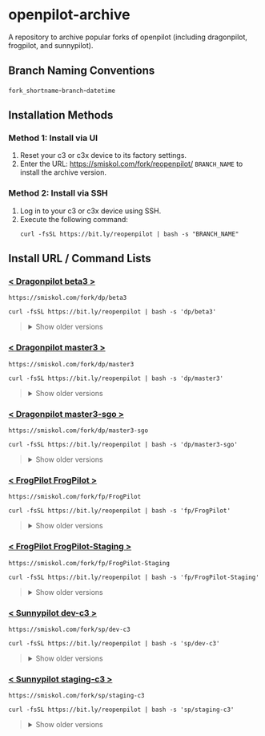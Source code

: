 # openpilot-archive
A repository to archive popular forks of openpilot (including dragonpilot, frogpilot, and sunnypilot).

## Branch Naming Conventions
`fork_shortname`-`branch`-`datetime`

## Installation Methods
### Method 1: Install via UI
1. Reset your c3 or c3x device to its factory settings.
2. Enter the URL: https://smiskol.com/fork/reopenpilot/ `BRANCH_NAME` to install the archive version.

### Method 2: Install via SSH
1. Log in to your c3 or c3x device using SSH.
2. Execute the following command:
   ```
   curl -fsSL https://bit.ly/reopenpilot | bash -s "BRANCH_NAME"
   ```

## Install URL / Command Lists

### [< Dragonpilot beta3 >](https://github.com/reopenpilot/openpilot-archive/commits/dp-beta3-20240820-1123/)
```
https://smiskol.com/fork/dp/beta3
```
```
curl -fsSL https://bit.ly/reopenpilot | bash -s 'dp/beta3'
```

> <details><summary>Show older versions</summary>
>
> <br>
> 
> 
> > <details><summary>20240724-0804</summary>
> >
> > #### dp-beta3-20240724-0804
> >
> > ```
> > https://smiskol.com/fork/reopenpilot/dp-beta3-20240724-0804
> > ```
> > ```
> > curl -fsSL https://bit.ly/reopenpilot | bash -s dp-beta3-20240724-0804
> > ```
> >
> > </details>
> >
> 
> > <details><summary>20240820-1123</summary>
> >
> > #### dp-beta3-20240820-1123
> >
> > ```
> > https://smiskol.com/fork/reopenpilot/dp-beta3-20240820-1123
> > ```
> > ```
> > curl -fsSL https://bit.ly/reopenpilot | bash -s dp-beta3-20240820-1123
> > ```
> >
> > </details>
> >
>
> </details>



### [< Dragonpilot master3 >](https://github.com/reopenpilot/openpilot-archive/commits/dp-master3-20240820-1120/)
```
https://smiskol.com/fork/dp/master3
```
```
curl -fsSL https://bit.ly/reopenpilot | bash -s 'dp/master3'
```

> <details><summary>Show older versions</summary>
>
> <br>
> 
> 
> > <details><summary>20240724-0801</summary>
> >
> > #### dp-master3-20240724-0801
> >
> > ```
> > https://smiskol.com/fork/reopenpilot/dp-master3-20240724-0801
> > ```
> > ```
> > curl -fsSL https://bit.ly/reopenpilot | bash -s dp-master3-20240724-0801
> > ```
> >
> > </details>
> >
> 
> > <details><summary>20240730-1404</summary>
> >
> > #### dp-master3-20240730-1404
> >
> > ```
> > https://smiskol.com/fork/reopenpilot/dp-master3-20240730-1404
> > ```
> > ```
> > curl -fsSL https://bit.ly/reopenpilot | bash -s dp-master3-20240730-1404
> > ```
> >
> > </details>
> >
> 
> > <details><summary>20240730-1417</summary>
> >
> > #### dp-master3-20240730-1417
> >
> > ```
> > https://smiskol.com/fork/reopenpilot/dp-master3-20240730-1417
> > ```
> > ```
> > curl -fsSL https://bit.ly/reopenpilot | bash -s dp-master3-20240730-1417
> > ```
> >
> > </details>
> >
> 
> > <details><summary>20240731-0654</summary>
> >
> > #### dp-master3-20240731-0654
> >
> > ```
> > https://smiskol.com/fork/reopenpilot/dp-master3-20240731-0654
> > ```
> > ```
> > curl -fsSL https://bit.ly/reopenpilot | bash -s dp-master3-20240731-0654
> > ```
> >
> > </details>
> >
> 
> > <details><summary>20240731-1352</summary>
> >
> > #### dp-master3-20240731-1352
> >
> > ```
> > https://smiskol.com/fork/reopenpilot/dp-master3-20240731-1352
> > ```
> > ```
> > curl -fsSL https://bit.ly/reopenpilot | bash -s dp-master3-20240731-1352
> > ```
> >
> > </details>
> >
> 
> > <details><summary>20240801-0926</summary>
> >
> > #### dp-master3-20240801-0926
> >
> > ```
> > https://smiskol.com/fork/reopenpilot/dp-master3-20240801-0926
> > ```
> > ```
> > curl -fsSL https://bit.ly/reopenpilot | bash -s dp-master3-20240801-0926
> > ```
> >
> > </details>
> >
> 
> > <details><summary>20240801-0940</summary>
> >
> > #### dp-master3-20240801-0940
> >
> > ```
> > https://smiskol.com/fork/reopenpilot/dp-master3-20240801-0940
> > ```
> > ```
> > curl -fsSL https://bit.ly/reopenpilot | bash -s dp-master3-20240801-0940
> > ```
> >
> > </details>
> >
> 
> > <details><summary>20240801-0945</summary>
> >
> > #### dp-master3-20240801-0945
> >
> > ```
> > https://smiskol.com/fork/reopenpilot/dp-master3-20240801-0945
> > ```
> > ```
> > curl -fsSL https://bit.ly/reopenpilot | bash -s dp-master3-20240801-0945
> > ```
> >
> > </details>
> >
> 
> > <details><summary>20240801-0951</summary>
> >
> > #### dp-master3-20240801-0951
> >
> > ```
> > https://smiskol.com/fork/reopenpilot/dp-master3-20240801-0951
> > ```
> > ```
> > curl -fsSL https://bit.ly/reopenpilot | bash -s dp-master3-20240801-0951
> > ```
> >
> > </details>
> >
> 
> > <details><summary>20240801-1000</summary>
> >
> > #### dp-master3-20240801-1000
> >
> > ```
> > https://smiskol.com/fork/reopenpilot/dp-master3-20240801-1000
> > ```
> > ```
> > curl -fsSL https://bit.ly/reopenpilot | bash -s dp-master3-20240801-1000
> > ```
> >
> > </details>
> >
> 
> > <details><summary>20240802-0949</summary>
> >
> > #### dp-master3-20240802-0949
> >
> > ```
> > https://smiskol.com/fork/reopenpilot/dp-master3-20240802-0949
> > ```
> > ```
> > curl -fsSL https://bit.ly/reopenpilot | bash -s dp-master3-20240802-0949
> > ```
> >
> > </details>
> >
> 
> > <details><summary>20240802-1300</summary>
> >
> > #### dp-master3-20240802-1300
> >
> > ```
> > https://smiskol.com/fork/reopenpilot/dp-master3-20240802-1300
> > ```
> > ```
> > curl -fsSL https://bit.ly/reopenpilot | bash -s dp-master3-20240802-1300
> > ```
> >
> > </details>
> >
> 
> > <details><summary>20240807-0208</summary>
> >
> > #### dp-master3-20240807-0208
> >
> > ```
> > https://smiskol.com/fork/reopenpilot/dp-master3-20240807-0208
> > ```
> > ```
> > curl -fsSL https://bit.ly/reopenpilot | bash -s dp-master3-20240807-0208
> > ```
> >
> > </details>
> >
> 
> > <details><summary>20240820-1120</summary>
> >
> > #### dp-master3-20240820-1120
> >
> > ```
> > https://smiskol.com/fork/reopenpilot/dp-master3-20240820-1120
> > ```
> > ```
> > curl -fsSL https://bit.ly/reopenpilot | bash -s dp-master3-20240820-1120
> > ```
> >
> > </details>
> >
>
> </details>



### [< Dragonpilot master3-sgo >](https://github.com/reopenpilot/openpilot-archive/commits/dp-master3-sgo-20240724-0821/)
```
https://smiskol.com/fork/dp/master3-sgo
```
```
curl -fsSL https://bit.ly/reopenpilot | bash -s 'dp/master3-sgo'
```

> <details><summary>Show older versions</summary>
>
> <br>
> 
> 
> > <details><summary>20240724-0821</summary>
> >
> > #### dp-master3-sgo-20240724-0821
> >
> > ```
> > https://smiskol.com/fork/reopenpilot/dp-master3-sgo-20240724-0821
> > ```
> > ```
> > curl -fsSL https://bit.ly/reopenpilot | bash -s dp-master3-sgo-20240724-0821
> > ```
> >
> > </details>
> >
>
> </details>



### [< FrogPilot FrogPilot >](https://github.com/reopenpilot/openpilot-archive/commits/fp-FrogPilot-20240822-0437/)
```
https://smiskol.com/fork/fp/FrogPilot
```
```
curl -fsSL https://bit.ly/reopenpilot | bash -s 'fp/FrogPilot'
```

> <details><summary>Show older versions</summary>
>
> <br>
> 
> 
> > <details><summary>20240723-2120</summary>
> >
> > #### fp-FrogPilot-20240723-2120
> >
> > ```
> > https://smiskol.com/fork/reopenpilot/fp-FrogPilot-20240723-2120
> > ```
> > ```
> > curl -fsSL https://bit.ly/reopenpilot | bash -s fp-FrogPilot-20240723-2120
> > ```
> >
> > </details>
> >
> 
> > <details><summary>20240801-0651</summary>
> >
> > #### fp-FrogPilot-20240801-0651
> >
> > ```
> > https://smiskol.com/fork/reopenpilot/fp-FrogPilot-20240801-0651
> > ```
> > ```
> > curl -fsSL https://bit.ly/reopenpilot | bash -s fp-FrogPilot-20240801-0651
> > ```
> >
> > </details>
> >
> 
> > <details><summary>20240801-1742</summary>
> >
> > #### fp-FrogPilot-20240801-1742
> >
> > ```
> > https://smiskol.com/fork/reopenpilot/fp-FrogPilot-20240801-1742
> > ```
> > ```
> > curl -fsSL https://bit.ly/reopenpilot | bash -s fp-FrogPilot-20240801-1742
> > ```
> >
> > </details>
> >
> 
> > <details><summary>20240801-2227</summary>
> >
> > #### fp-FrogPilot-20240801-2227
> >
> > ```
> > https://smiskol.com/fork/reopenpilot/fp-FrogPilot-20240801-2227
> > ```
> > ```
> > curl -fsSL https://bit.ly/reopenpilot | bash -s fp-FrogPilot-20240801-2227
> > ```
> >
> > </details>
> >
> 
> > <details><summary>20240802-0317</summary>
> >
> > #### fp-FrogPilot-20240802-0317
> >
> > ```
> > https://smiskol.com/fork/reopenpilot/fp-FrogPilot-20240802-0317
> > ```
> > ```
> > curl -fsSL https://bit.ly/reopenpilot | bash -s fp-FrogPilot-20240802-0317
> > ```
> >
> > </details>
> >
> 
> > <details><summary>20240802-2141</summary>
> >
> > #### fp-FrogPilot-20240802-2141
> >
> > ```
> > https://smiskol.com/fork/reopenpilot/fp-FrogPilot-20240802-2141
> > ```
> > ```
> > curl -fsSL https://bit.ly/reopenpilot | bash -s fp-FrogPilot-20240802-2141
> > ```
> >
> > </details>
> >
> 
> > <details><summary>20240803-0125</summary>
> >
> > #### fp-FrogPilot-20240803-0125
> >
> > ```
> > https://smiskol.com/fork/reopenpilot/fp-FrogPilot-20240803-0125
> > ```
> > ```
> > curl -fsSL https://bit.ly/reopenpilot | bash -s fp-FrogPilot-20240803-0125
> > ```
> >
> > </details>
> >
> 
> > <details><summary>20240803-1925</summary>
> >
> > #### fp-FrogPilot-20240803-1925
> >
> > ```
> > https://smiskol.com/fork/reopenpilot/fp-FrogPilot-20240803-1925
> > ```
> > ```
> > curl -fsSL https://bit.ly/reopenpilot | bash -s fp-FrogPilot-20240803-1925
> > ```
> >
> > </details>
> >
> 
> > <details><summary>20240803-1941</summary>
> >
> > #### fp-FrogPilot-20240803-1941
> >
> > ```
> > https://smiskol.com/fork/reopenpilot/fp-FrogPilot-20240803-1941
> > ```
> > ```
> > curl -fsSL https://bit.ly/reopenpilot | bash -s fp-FrogPilot-20240803-1941
> > ```
> >
> > </details>
> >
> 
> > <details><summary>20240803-2142</summary>
> >
> > #### fp-FrogPilot-20240803-2142
> >
> > ```
> > https://smiskol.com/fork/reopenpilot/fp-FrogPilot-20240803-2142
> > ```
> > ```
> > curl -fsSL https://bit.ly/reopenpilot | bash -s fp-FrogPilot-20240803-2142
> > ```
> >
> > </details>
> >
> 
> > <details><summary>20240804-0112</summary>
> >
> > #### fp-FrogPilot-20240804-0112
> >
> > ```
> > https://smiskol.com/fork/reopenpilot/fp-FrogPilot-20240804-0112
> > ```
> > ```
> > curl -fsSL https://bit.ly/reopenpilot | bash -s fp-FrogPilot-20240804-0112
> > ```
> >
> > </details>
> >
> 
> > <details><summary>20240815-2336</summary>
> >
> > #### fp-FrogPilot-20240815-2336
> >
> > ```
> > https://smiskol.com/fork/reopenpilot/fp-FrogPilot-20240815-2336
> > ```
> > ```
> > curl -fsSL https://bit.ly/reopenpilot | bash -s fp-FrogPilot-20240815-2336
> > ```
> >
> > </details>
> >
> 
> > <details><summary>20240816-0020</summary>
> >
> > #### fp-FrogPilot-20240816-0020
> >
> > ```
> > https://smiskol.com/fork/reopenpilot/fp-FrogPilot-20240816-0020
> > ```
> > ```
> > curl -fsSL https://bit.ly/reopenpilot | bash -s fp-FrogPilot-20240816-0020
> > ```
> >
> > </details>
> >
> 
> > <details><summary>20240819-0222</summary>
> >
> > #### fp-FrogPilot-20240819-0222
> >
> > ```
> > https://smiskol.com/fork/reopenpilot/fp-FrogPilot-20240819-0222
> > ```
> > ```
> > curl -fsSL https://bit.ly/reopenpilot | bash -s fp-FrogPilot-20240819-0222
> > ```
> >
> > </details>
> >
> 
> > <details><summary>20240821-2223</summary>
> >
> > #### fp-FrogPilot-20240821-2223
> >
> > ```
> > https://smiskol.com/fork/reopenpilot/fp-FrogPilot-20240821-2223
> > ```
> > ```
> > curl -fsSL https://bit.ly/reopenpilot | bash -s fp-FrogPilot-20240821-2223
> > ```
> >
> > </details>
> >
> 
> > <details><summary>20240822-0437</summary>
> >
> > #### fp-FrogPilot-20240822-0437
> >
> > ```
> > https://smiskol.com/fork/reopenpilot/fp-FrogPilot-20240822-0437
> > ```
> > ```
> > curl -fsSL https://bit.ly/reopenpilot | bash -s fp-FrogPilot-20240822-0437
> > ```
> >
> > </details>
> >
>
> </details>



### [< FrogPilot FrogPilot-Staging >](https://github.com/reopenpilot/openpilot-archive/commits/fp-FrogPilot-Staging-20240826-0947/)
```
https://smiskol.com/fork/fp/FrogPilot-Staging
```
```
curl -fsSL https://bit.ly/reopenpilot | bash -s 'fp/FrogPilot-Staging'
```

> <details><summary>Show older versions</summary>
>
> <br>
> 
> 
> > <details><summary>20240729-2257</summary>
> >
> > #### fp-FrogPilot-Staging-20240729-2257
> >
> > ```
> > https://smiskol.com/fork/reopenpilot/fp-FrogPilot-Staging-20240729-2257
> > ```
> > ```
> > curl -fsSL https://bit.ly/reopenpilot | bash -s fp-FrogPilot-Staging-20240729-2257
> > ```
> >
> > </details>
> >
> 
> > <details><summary>20240730-0805</summary>
> >
> > #### fp-FrogPilot-Staging-20240730-0805
> >
> > ```
> > https://smiskol.com/fork/reopenpilot/fp-FrogPilot-Staging-20240730-0805
> > ```
> > ```
> > curl -fsSL https://bit.ly/reopenpilot | bash -s fp-FrogPilot-Staging-20240730-0805
> > ```
> >
> > </details>
> >
> 
> > <details><summary>20240730-1912</summary>
> >
> > #### fp-FrogPilot-Staging-20240730-1912
> >
> > ```
> > https://smiskol.com/fork/reopenpilot/fp-FrogPilot-Staging-20240730-1912
> > ```
> > ```
> > curl -fsSL https://bit.ly/reopenpilot | bash -s fp-FrogPilot-Staging-20240730-1912
> > ```
> >
> > </details>
> >
> 
> > <details><summary>20240731-0144</summary>
> >
> > #### fp-FrogPilot-Staging-20240731-0144
> >
> > ```
> > https://smiskol.com/fork/reopenpilot/fp-FrogPilot-Staging-20240731-0144
> > ```
> > ```
> > curl -fsSL https://bit.ly/reopenpilot | bash -s fp-FrogPilot-Staging-20240731-0144
> > ```
> >
> > </details>
> >
> 
> > <details><summary>20240731-0804</summary>
> >
> > #### fp-FrogPilot-Staging-20240731-0804
> >
> > ```
> > https://smiskol.com/fork/reopenpilot/fp-FrogPilot-Staging-20240731-0804
> > ```
> > ```
> > curl -fsSL https://bit.ly/reopenpilot | bash -s fp-FrogPilot-Staging-20240731-0804
> > ```
> >
> > </details>
> >
> 
> > <details><summary>20240801-0651</summary>
> >
> > #### fp-FrogPilot-Staging-20240801-0651
> >
> > ```
> > https://smiskol.com/fork/reopenpilot/fp-FrogPilot-Staging-20240801-0651
> > ```
> > ```
> > curl -fsSL https://bit.ly/reopenpilot | bash -s fp-FrogPilot-Staging-20240801-0651
> > ```
> >
> > </details>
> >
> 
> > <details><summary>20240801-1742</summary>
> >
> > #### fp-FrogPilot-Staging-20240801-1742
> >
> > ```
> > https://smiskol.com/fork/reopenpilot/fp-FrogPilot-Staging-20240801-1742
> > ```
> > ```
> > curl -fsSL https://bit.ly/reopenpilot | bash -s fp-FrogPilot-Staging-20240801-1742
> > ```
> >
> > </details>
> >
> 
> > <details><summary>20240801-2227</summary>
> >
> > #### fp-FrogPilot-Staging-20240801-2227
> >
> > ```
> > https://smiskol.com/fork/reopenpilot/fp-FrogPilot-Staging-20240801-2227
> > ```
> > ```
> > curl -fsSL https://bit.ly/reopenpilot | bash -s fp-FrogPilot-Staging-20240801-2227
> > ```
> >
> > </details>
> >
> 
> > <details><summary>20240802-2134</summary>
> >
> > #### fp-FrogPilot-Staging-20240802-2134
> >
> > ```
> > https://smiskol.com/fork/reopenpilot/fp-FrogPilot-Staging-20240802-2134
> > ```
> > ```
> > curl -fsSL https://bit.ly/reopenpilot | bash -s fp-FrogPilot-Staging-20240802-2134
> > ```
> >
> > </details>
> >
> 
> > <details><summary>20240803-0125</summary>
> >
> > #### fp-FrogPilot-Staging-20240803-0125
> >
> > ```
> > https://smiskol.com/fork/reopenpilot/fp-FrogPilot-Staging-20240803-0125
> > ```
> > ```
> > curl -fsSL https://bit.ly/reopenpilot | bash -s fp-FrogPilot-Staging-20240803-0125
> > ```
> >
> > </details>
> >
> 
> > <details><summary>20240803-1924</summary>
> >
> > #### fp-FrogPilot-Staging-20240803-1924
> >
> > ```
> > https://smiskol.com/fork/reopenpilot/fp-FrogPilot-Staging-20240803-1924
> > ```
> > ```
> > curl -fsSL https://bit.ly/reopenpilot | bash -s fp-FrogPilot-Staging-20240803-1924
> > ```
> >
> > </details>
> >
> 
> > <details><summary>20240803-1941</summary>
> >
> > #### fp-FrogPilot-Staging-20240803-1941
> >
> > ```
> > https://smiskol.com/fork/reopenpilot/fp-FrogPilot-Staging-20240803-1941
> > ```
> > ```
> > curl -fsSL https://bit.ly/reopenpilot | bash -s fp-FrogPilot-Staging-20240803-1941
> > ```
> >
> > </details>
> >
> 
> > <details><summary>20240803-2142</summary>
> >
> > #### fp-FrogPilot-Staging-20240803-2142
> >
> > ```
> > https://smiskol.com/fork/reopenpilot/fp-FrogPilot-Staging-20240803-2142
> > ```
> > ```
> > curl -fsSL https://bit.ly/reopenpilot | bash -s fp-FrogPilot-Staging-20240803-2142
> > ```
> >
> > </details>
> >
> 
> > <details><summary>20240804-0112</summary>
> >
> > #### fp-FrogPilot-Staging-20240804-0112
> >
> > ```
> > https://smiskol.com/fork/reopenpilot/fp-FrogPilot-Staging-20240804-0112
> > ```
> > ```
> > curl -fsSL https://bit.ly/reopenpilot | bash -s fp-FrogPilot-Staging-20240804-0112
> > ```
> >
> > </details>
> >
> 
> > <details><summary>20240804-2029</summary>
> >
> > #### fp-FrogPilot-Staging-20240804-2029
> >
> > ```
> > https://smiskol.com/fork/reopenpilot/fp-FrogPilot-Staging-20240804-2029
> > ```
> > ```
> > curl -fsSL https://bit.ly/reopenpilot | bash -s fp-FrogPilot-Staging-20240804-2029
> > ```
> >
> > </details>
> >
> 
> > <details><summary>20240804-2235</summary>
> >
> > #### fp-FrogPilot-Staging-20240804-2235
> >
> > ```
> > https://smiskol.com/fork/reopenpilot/fp-FrogPilot-Staging-20240804-2235
> > ```
> > ```
> > curl -fsSL https://bit.ly/reopenpilot | bash -s fp-FrogPilot-Staging-20240804-2235
> > ```
> >
> > </details>
> >
> 
> > <details><summary>20240810-0742</summary>
> >
> > #### fp-FrogPilot-Staging-20240810-0742
> >
> > ```
> > https://smiskol.com/fork/reopenpilot/fp-FrogPilot-Staging-20240810-0742
> > ```
> > ```
> > curl -fsSL https://bit.ly/reopenpilot | bash -s fp-FrogPilot-Staging-20240810-0742
> > ```
> >
> > </details>
> >
> 
> > <details><summary>20240810-1018</summary>
> >
> > #### fp-FrogPilot-Staging-20240810-1018
> >
> > ```
> > https://smiskol.com/fork/reopenpilot/fp-FrogPilot-Staging-20240810-1018
> > ```
> > ```
> > curl -fsSL https://bit.ly/reopenpilot | bash -s fp-FrogPilot-Staging-20240810-1018
> > ```
> >
> > </details>
> >
> 
> > <details><summary>20240814-1911</summary>
> >
> > #### fp-FrogPilot-Staging-20240814-1911
> >
> > ```
> > https://smiskol.com/fork/reopenpilot/fp-FrogPilot-Staging-20240814-1911
> > ```
> > ```
> > curl -fsSL https://bit.ly/reopenpilot | bash -s fp-FrogPilot-Staging-20240814-1911
> > ```
> >
> > </details>
> >
> 
> > <details><summary>20240817-0410</summary>
> >
> > #### fp-FrogPilot-Staging-20240817-0410
> >
> > ```
> > https://smiskol.com/fork/reopenpilot/fp-FrogPilot-Staging-20240817-0410
> > ```
> > ```
> > curl -fsSL https://bit.ly/reopenpilot | bash -s fp-FrogPilot-Staging-20240817-0410
> > ```
> >
> > </details>
> >
> 
> > <details><summary>20240817-0455</summary>
> >
> > #### fp-FrogPilot-Staging-20240817-0455
> >
> > ```
> > https://smiskol.com/fork/reopenpilot/fp-FrogPilot-Staging-20240817-0455
> > ```
> > ```
> > curl -fsSL https://bit.ly/reopenpilot | bash -s fp-FrogPilot-Staging-20240817-0455
> > ```
> >
> > </details>
> >
> 
> > <details><summary>20240819-0440</summary>
> >
> > #### fp-FrogPilot-Staging-20240819-0440
> >
> > ```
> > https://smiskol.com/fork/reopenpilot/fp-FrogPilot-Staging-20240819-0440
> > ```
> > ```
> > curl -fsSL https://bit.ly/reopenpilot | bash -s fp-FrogPilot-Staging-20240819-0440
> > ```
> >
> > </details>
> >
> 
> > <details><summary>20240824-0637</summary>
> >
> > #### fp-FrogPilot-Staging-20240824-0637
> >
> > ```
> > https://smiskol.com/fork/reopenpilot/fp-FrogPilot-Staging-20240824-0637
> > ```
> > ```
> > curl -fsSL https://bit.ly/reopenpilot | bash -s fp-FrogPilot-Staging-20240824-0637
> > ```
> >
> > </details>
> >
> 
> > <details><summary>20240824-1036</summary>
> >
> > #### fp-FrogPilot-Staging-20240824-1036
> >
> > ```
> > https://smiskol.com/fork/reopenpilot/fp-FrogPilot-Staging-20240824-1036
> > ```
> > ```
> > curl -fsSL https://bit.ly/reopenpilot | bash -s fp-FrogPilot-Staging-20240824-1036
> > ```
> >
> > </details>
> >
> 
> > <details><summary>20240824-1303</summary>
> >
> > #### fp-FrogPilot-Staging-20240824-1303
> >
> > ```
> > https://smiskol.com/fork/reopenpilot/fp-FrogPilot-Staging-20240824-1303
> > ```
> > ```
> > curl -fsSL https://bit.ly/reopenpilot | bash -s fp-FrogPilot-Staging-20240824-1303
> > ```
> >
> > </details>
> >
> 
> > <details><summary>20240824-1535</summary>
> >
> > #### fp-FrogPilot-Staging-20240824-1535
> >
> > ```
> > https://smiskol.com/fork/reopenpilot/fp-FrogPilot-Staging-20240824-1535
> > ```
> > ```
> > curl -fsSL https://bit.ly/reopenpilot | bash -s fp-FrogPilot-Staging-20240824-1535
> > ```
> >
> > </details>
> >
> 
> > <details><summary>20240824-2358</summary>
> >
> > #### fp-FrogPilot-Staging-20240824-2358
> >
> > ```
> > https://smiskol.com/fork/reopenpilot/fp-FrogPilot-Staging-20240824-2358
> > ```
> > ```
> > curl -fsSL https://bit.ly/reopenpilot | bash -s fp-FrogPilot-Staging-20240824-2358
> > ```
> >
> > </details>
> >
> 
> > <details><summary>20240825-0056</summary>
> >
> > #### fp-FrogPilot-Staging-20240825-0056
> >
> > ```
> > https://smiskol.com/fork/reopenpilot/fp-FrogPilot-Staging-20240825-0056
> > ```
> > ```
> > curl -fsSL https://bit.ly/reopenpilot | bash -s fp-FrogPilot-Staging-20240825-0056
> > ```
> >
> > </details>
> >
> 
> > <details><summary>20240825-1522</summary>
> >
> > #### fp-FrogPilot-Staging-20240825-1522
> >
> > ```
> > https://smiskol.com/fork/reopenpilot/fp-FrogPilot-Staging-20240825-1522
> > ```
> > ```
> > curl -fsSL https://bit.ly/reopenpilot | bash -s fp-FrogPilot-Staging-20240825-1522
> > ```
> >
> > </details>
> >
> 
> > <details><summary>20240826-0727</summary>
> >
> > #### fp-FrogPilot-Staging-20240826-0727
> >
> > ```
> > https://smiskol.com/fork/reopenpilot/fp-FrogPilot-Staging-20240826-0727
> > ```
> > ```
> > curl -fsSL https://bit.ly/reopenpilot | bash -s fp-FrogPilot-Staging-20240826-0727
> > ```
> >
> > </details>
> >
> 
> > <details><summary>20240826-0744</summary>
> >
> > #### fp-FrogPilot-Staging-20240826-0744
> >
> > ```
> > https://smiskol.com/fork/reopenpilot/fp-FrogPilot-Staging-20240826-0744
> > ```
> > ```
> > curl -fsSL https://bit.ly/reopenpilot | bash -s fp-FrogPilot-Staging-20240826-0744
> > ```
> >
> > </details>
> >
> 
> > <details><summary>20240826-0750</summary>
> >
> > #### fp-FrogPilot-Staging-20240826-0750
> >
> > ```
> > https://smiskol.com/fork/reopenpilot/fp-FrogPilot-Staging-20240826-0750
> > ```
> > ```
> > curl -fsSL https://bit.ly/reopenpilot | bash -s fp-FrogPilot-Staging-20240826-0750
> > ```
> >
> > </details>
> >
> 
> > <details><summary>20240826-0754</summary>
> >
> > #### fp-FrogPilot-Staging-20240826-0754
> >
> > ```
> > https://smiskol.com/fork/reopenpilot/fp-FrogPilot-Staging-20240826-0754
> > ```
> > ```
> > curl -fsSL https://bit.ly/reopenpilot | bash -s fp-FrogPilot-Staging-20240826-0754
> > ```
> >
> > </details>
> >
> 
> > <details><summary>20240826-0801</summary>
> >
> > #### fp-FrogPilot-Staging-20240826-0801
> >
> > ```
> > https://smiskol.com/fork/reopenpilot/fp-FrogPilot-Staging-20240826-0801
> > ```
> > ```
> > curl -fsSL https://bit.ly/reopenpilot | bash -s fp-FrogPilot-Staging-20240826-0801
> > ```
> >
> > </details>
> >
> 
> > <details><summary>20240826-0803</summary>
> >
> > #### fp-FrogPilot-Staging-20240826-0803
> >
> > ```
> > https://smiskol.com/fork/reopenpilot/fp-FrogPilot-Staging-20240826-0803
> > ```
> > ```
> > curl -fsSL https://bit.ly/reopenpilot | bash -s fp-FrogPilot-Staging-20240826-0803
> > ```
> >
> > </details>
> >
> 
> > <details><summary>20240826-0812</summary>
> >
> > #### fp-FrogPilot-Staging-20240826-0812
> >
> > ```
> > https://smiskol.com/fork/reopenpilot/fp-FrogPilot-Staging-20240826-0812
> > ```
> > ```
> > curl -fsSL https://bit.ly/reopenpilot | bash -s fp-FrogPilot-Staging-20240826-0812
> > ```
> >
> > </details>
> >
> 
> > <details><summary>20240826-0815</summary>
> >
> > #### fp-FrogPilot-Staging-20240826-0815
> >
> > ```
> > https://smiskol.com/fork/reopenpilot/fp-FrogPilot-Staging-20240826-0815
> > ```
> > ```
> > curl -fsSL https://bit.ly/reopenpilot | bash -s fp-FrogPilot-Staging-20240826-0815
> > ```
> >
> > </details>
> >
> 
> > <details><summary>20240826-0821</summary>
> >
> > #### fp-FrogPilot-Staging-20240826-0821
> >
> > ```
> > https://smiskol.com/fork/reopenpilot/fp-FrogPilot-Staging-20240826-0821
> > ```
> > ```
> > curl -fsSL https://bit.ly/reopenpilot | bash -s fp-FrogPilot-Staging-20240826-0821
> > ```
> >
> > </details>
> >
> 
> > <details><summary>20240826-0828</summary>
> >
> > #### fp-FrogPilot-Staging-20240826-0828
> >
> > ```
> > https://smiskol.com/fork/reopenpilot/fp-FrogPilot-Staging-20240826-0828
> > ```
> > ```
> > curl -fsSL https://bit.ly/reopenpilot | bash -s fp-FrogPilot-Staging-20240826-0828
> > ```
> >
> > </details>
> >
> 
> > <details><summary>20240826-0834</summary>
> >
> > #### fp-FrogPilot-Staging-20240826-0834
> >
> > ```
> > https://smiskol.com/fork/reopenpilot/fp-FrogPilot-Staging-20240826-0834
> > ```
> > ```
> > curl -fsSL https://bit.ly/reopenpilot | bash -s fp-FrogPilot-Staging-20240826-0834
> > ```
> >
> > </details>
> >
> 
> > <details><summary>20240826-0841</summary>
> >
> > #### fp-FrogPilot-Staging-20240826-0841
> >
> > ```
> > https://smiskol.com/fork/reopenpilot/fp-FrogPilot-Staging-20240826-0841
> > ```
> > ```
> > curl -fsSL https://bit.ly/reopenpilot | bash -s fp-FrogPilot-Staging-20240826-0841
> > ```
> >
> > </details>
> >
> 
> > <details><summary>20240826-0847</summary>
> >
> > #### fp-FrogPilot-Staging-20240826-0847
> >
> > ```
> > https://smiskol.com/fork/reopenpilot/fp-FrogPilot-Staging-20240826-0847
> > ```
> > ```
> > curl -fsSL https://bit.ly/reopenpilot | bash -s fp-FrogPilot-Staging-20240826-0847
> > ```
> >
> > </details>
> >
> 
> > <details><summary>20240826-0853</summary>
> >
> > #### fp-FrogPilot-Staging-20240826-0853
> >
> > ```
> > https://smiskol.com/fork/reopenpilot/fp-FrogPilot-Staging-20240826-0853
> > ```
> > ```
> > curl -fsSL https://bit.ly/reopenpilot | bash -s fp-FrogPilot-Staging-20240826-0853
> > ```
> >
> > </details>
> >
> 
> > <details><summary>20240826-0857</summary>
> >
> > #### fp-FrogPilot-Staging-20240826-0857
> >
> > ```
> > https://smiskol.com/fork/reopenpilot/fp-FrogPilot-Staging-20240826-0857
> > ```
> > ```
> > curl -fsSL https://bit.ly/reopenpilot | bash -s fp-FrogPilot-Staging-20240826-0857
> > ```
> >
> > </details>
> >
> 
> > <details><summary>20240826-0903</summary>
> >
> > #### fp-FrogPilot-Staging-20240826-0903
> >
> > ```
> > https://smiskol.com/fork/reopenpilot/fp-FrogPilot-Staging-20240826-0903
> > ```
> > ```
> > curl -fsSL https://bit.ly/reopenpilot | bash -s fp-FrogPilot-Staging-20240826-0903
> > ```
> >
> > </details>
> >
> 
> > <details><summary>20240826-0907</summary>
> >
> > #### fp-FrogPilot-Staging-20240826-0907
> >
> > ```
> > https://smiskol.com/fork/reopenpilot/fp-FrogPilot-Staging-20240826-0907
> > ```
> > ```
> > curl -fsSL https://bit.ly/reopenpilot | bash -s fp-FrogPilot-Staging-20240826-0907
> > ```
> >
> > </details>
> >
> 
> > <details><summary>20240826-0912</summary>
> >
> > #### fp-FrogPilot-Staging-20240826-0912
> >
> > ```
> > https://smiskol.com/fork/reopenpilot/fp-FrogPilot-Staging-20240826-0912
> > ```
> > ```
> > curl -fsSL https://bit.ly/reopenpilot | bash -s fp-FrogPilot-Staging-20240826-0912
> > ```
> >
> > </details>
> >
> 
> > <details><summary>20240826-0919</summary>
> >
> > #### fp-FrogPilot-Staging-20240826-0919
> >
> > ```
> > https://smiskol.com/fork/reopenpilot/fp-FrogPilot-Staging-20240826-0919
> > ```
> > ```
> > curl -fsSL https://bit.ly/reopenpilot | bash -s fp-FrogPilot-Staging-20240826-0919
> > ```
> >
> > </details>
> >
> 
> > <details><summary>20240826-0926</summary>
> >
> > #### fp-FrogPilot-Staging-20240826-0926
> >
> > ```
> > https://smiskol.com/fork/reopenpilot/fp-FrogPilot-Staging-20240826-0926
> > ```
> > ```
> > curl -fsSL https://bit.ly/reopenpilot | bash -s fp-FrogPilot-Staging-20240826-0926
> > ```
> >
> > </details>
> >
> 
> > <details><summary>20240826-0928</summary>
> >
> > #### fp-FrogPilot-Staging-20240826-0928
> >
> > ```
> > https://smiskol.com/fork/reopenpilot/fp-FrogPilot-Staging-20240826-0928
> > ```
> > ```
> > curl -fsSL https://bit.ly/reopenpilot | bash -s fp-FrogPilot-Staging-20240826-0928
> > ```
> >
> > </details>
> >
> 
> > <details><summary>20240826-0936</summary>
> >
> > #### fp-FrogPilot-Staging-20240826-0936
> >
> > ```
> > https://smiskol.com/fork/reopenpilot/fp-FrogPilot-Staging-20240826-0936
> > ```
> > ```
> > curl -fsSL https://bit.ly/reopenpilot | bash -s fp-FrogPilot-Staging-20240826-0936
> > ```
> >
> > </details>
> >
> 
> > <details><summary>20240826-0941</summary>
> >
> > #### fp-FrogPilot-Staging-20240826-0941
> >
> > ```
> > https://smiskol.com/fork/reopenpilot/fp-FrogPilot-Staging-20240826-0941
> > ```
> > ```
> > curl -fsSL https://bit.ly/reopenpilot | bash -s fp-FrogPilot-Staging-20240826-0941
> > ```
> >
> > </details>
> >
> 
> > <details><summary>20240826-0947</summary>
> >
> > #### fp-FrogPilot-Staging-20240826-0947
> >
> > ```
> > https://smiskol.com/fork/reopenpilot/fp-FrogPilot-Staging-20240826-0947
> > ```
> > ```
> > curl -fsSL https://bit.ly/reopenpilot | bash -s fp-FrogPilot-Staging-20240826-0947
> > ```
> >
> > </details>
> >
>
> </details>



### [< Sunnypilot dev-c3 >](https://github.com/reopenpilot/openpilot-archive/commits/sp-dev-c3-20240820-0622/)
```
https://smiskol.com/fork/sp/dev-c3
```
```
curl -fsSL https://bit.ly/reopenpilot | bash -s 'sp/dev-c3'
```

> <details><summary>Show older versions</summary>
>
> <br>
> 
> 
> > <details><summary>20240729-2010</summary>
> >
> > #### sp-dev-c3-20240729-2010
> >
> > ```
> > https://smiskol.com/fork/reopenpilot/sp-dev-c3-20240729-2010
> > ```
> > ```
> > curl -fsSL https://bit.ly/reopenpilot | bash -s sp-dev-c3-20240729-2010
> > ```
> >
> > </details>
> >
> 
> > <details><summary>20240730-0131</summary>
> >
> > #### sp-dev-c3-20240730-0131
> >
> > ```
> > https://smiskol.com/fork/reopenpilot/sp-dev-c3-20240730-0131
> > ```
> > ```
> > curl -fsSL https://bit.ly/reopenpilot | bash -s sp-dev-c3-20240730-0131
> > ```
> >
> > </details>
> >
> 
> > <details><summary>20240731-0424</summary>
> >
> > #### sp-dev-c3-20240731-0424
> >
> > ```
> > https://smiskol.com/fork/reopenpilot/sp-dev-c3-20240731-0424
> > ```
> > ```
> > curl -fsSL https://bit.ly/reopenpilot | bash -s sp-dev-c3-20240731-0424
> > ```
> >
> > </details>
> >
> 
> > <details><summary>20240731-2209</summary>
> >
> > #### sp-dev-c3-20240731-2209
> >
> > ```
> > https://smiskol.com/fork/reopenpilot/sp-dev-c3-20240731-2209
> > ```
> > ```
> > curl -fsSL https://bit.ly/reopenpilot | bash -s sp-dev-c3-20240731-2209
> > ```
> >
> > </details>
> >
> 
> > <details><summary>20240731-2305</summary>
> >
> > #### sp-dev-c3-20240731-2305
> >
> > ```
> > https://smiskol.com/fork/reopenpilot/sp-dev-c3-20240731-2305
> > ```
> > ```
> > curl -fsSL https://bit.ly/reopenpilot | bash -s sp-dev-c3-20240731-2305
> > ```
> >
> > </details>
> >
> 
> > <details><summary>20240731-2358</summary>
> >
> > #### sp-dev-c3-20240731-2358
> >
> > ```
> > https://smiskol.com/fork/reopenpilot/sp-dev-c3-20240731-2358
> > ```
> > ```
> > curl -fsSL https://bit.ly/reopenpilot | bash -s sp-dev-c3-20240731-2358
> > ```
> >
> > </details>
> >
> 
> > <details><summary>20240801-0051</summary>
> >
> > #### sp-dev-c3-20240801-0051
> >
> > ```
> > https://smiskol.com/fork/reopenpilot/sp-dev-c3-20240801-0051
> > ```
> > ```
> > curl -fsSL https://bit.ly/reopenpilot | bash -s sp-dev-c3-20240801-0051
> > ```
> >
> > </details>
> >
> 
> > <details><summary>20240801-1041</summary>
> >
> > #### sp-dev-c3-20240801-1041
> >
> > ```
> > https://smiskol.com/fork/reopenpilot/sp-dev-c3-20240801-1041
> > ```
> > ```
> > curl -fsSL https://bit.ly/reopenpilot | bash -s sp-dev-c3-20240801-1041
> > ```
> >
> > </details>
> >
> 
> > <details><summary>20240801-1058</summary>
> >
> > #### sp-dev-c3-20240801-1058
> >
> > ```
> > https://smiskol.com/fork/reopenpilot/sp-dev-c3-20240801-1058
> > ```
> > ```
> > curl -fsSL https://bit.ly/reopenpilot | bash -s sp-dev-c3-20240801-1058
> > ```
> >
> > </details>
> >
> 
> > <details><summary>20240801-1353</summary>
> >
> > #### sp-dev-c3-20240801-1353
> >
> > ```
> > https://smiskol.com/fork/reopenpilot/sp-dev-c3-20240801-1353
> > ```
> > ```
> > curl -fsSL https://bit.ly/reopenpilot | bash -s sp-dev-c3-20240801-1353
> > ```
> >
> > </details>
> >
> 
> > <details><summary>20240801-1512</summary>
> >
> > #### sp-dev-c3-20240801-1512
> >
> > ```
> > https://smiskol.com/fork/reopenpilot/sp-dev-c3-20240801-1512
> > ```
> > ```
> > curl -fsSL https://bit.ly/reopenpilot | bash -s sp-dev-c3-20240801-1512
> > ```
> >
> > </details>
> >
> 
> > <details><summary>20240802-1535</summary>
> >
> > #### sp-dev-c3-20240802-1535
> >
> > ```
> > https://smiskol.com/fork/reopenpilot/sp-dev-c3-20240802-1535
> > ```
> > ```
> > curl -fsSL https://bit.ly/reopenpilot | bash -s sp-dev-c3-20240802-1535
> > ```
> >
> > </details>
> >
> 
> > <details><summary>20240803-1650</summary>
> >
> > #### sp-dev-c3-20240803-1650
> >
> > ```
> > https://smiskol.com/fork/reopenpilot/sp-dev-c3-20240803-1650
> > ```
> > ```
> > curl -fsSL https://bit.ly/reopenpilot | bash -s sp-dev-c3-20240803-1650
> > ```
> >
> > </details>
> >
> 
> > <details><summary>20240803-2114</summary>
> >
> > #### sp-dev-c3-20240803-2114
> >
> > ```
> > https://smiskol.com/fork/reopenpilot/sp-dev-c3-20240803-2114
> > ```
> > ```
> > curl -fsSL https://bit.ly/reopenpilot | bash -s sp-dev-c3-20240803-2114
> > ```
> >
> > </details>
> >
> 
> > <details><summary>20240804-0204</summary>
> >
> > #### sp-dev-c3-20240804-0204
> >
> > ```
> > https://smiskol.com/fork/reopenpilot/sp-dev-c3-20240804-0204
> > ```
> > ```
> > curl -fsSL https://bit.ly/reopenpilot | bash -s sp-dev-c3-20240804-0204
> > ```
> >
> > </details>
> >
> 
> > <details><summary>20240804-1139</summary>
> >
> > #### sp-dev-c3-20240804-1139
> >
> > ```
> > https://smiskol.com/fork/reopenpilot/sp-dev-c3-20240804-1139
> > ```
> > ```
> > curl -fsSL https://bit.ly/reopenpilot | bash -s sp-dev-c3-20240804-1139
> > ```
> >
> > </details>
> >
> 
> > <details><summary>20240804-1201</summary>
> >
> > #### sp-dev-c3-20240804-1201
> >
> > ```
> > https://smiskol.com/fork/reopenpilot/sp-dev-c3-20240804-1201
> > ```
> > ```
> > curl -fsSL https://bit.ly/reopenpilot | bash -s sp-dev-c3-20240804-1201
> > ```
> >
> > </details>
> >
> 
> > <details><summary>20240804-1321</summary>
> >
> > #### sp-dev-c3-20240804-1321
> >
> > ```
> > https://smiskol.com/fork/reopenpilot/sp-dev-c3-20240804-1321
> > ```
> > ```
> > curl -fsSL https://bit.ly/reopenpilot | bash -s sp-dev-c3-20240804-1321
> > ```
> >
> > </details>
> >
> 
> > <details><summary>20240804-1527</summary>
> >
> > #### sp-dev-c3-20240804-1527
> >
> > ```
> > https://smiskol.com/fork/reopenpilot/sp-dev-c3-20240804-1527
> > ```
> > ```
> > curl -fsSL https://bit.ly/reopenpilot | bash -s sp-dev-c3-20240804-1527
> > ```
> >
> > </details>
> >
> 
> > <details><summary>20240804-1616</summary>
> >
> > #### sp-dev-c3-20240804-1616
> >
> > ```
> > https://smiskol.com/fork/reopenpilot/sp-dev-c3-20240804-1616
> > ```
> > ```
> > curl -fsSL https://bit.ly/reopenpilot | bash -s sp-dev-c3-20240804-1616
> > ```
> >
> > </details>
> >
> 
> > <details><summary>20240804-2142</summary>
> >
> > #### sp-dev-c3-20240804-2142
> >
> > ```
> > https://smiskol.com/fork/reopenpilot/sp-dev-c3-20240804-2142
> > ```
> > ```
> > curl -fsSL https://bit.ly/reopenpilot | bash -s sp-dev-c3-20240804-2142
> > ```
> >
> > </details>
> >
> 
> > <details><summary>20240805-2243</summary>
> >
> > #### sp-dev-c3-20240805-2243
> >
> > ```
> > https://smiskol.com/fork/reopenpilot/sp-dev-c3-20240805-2243
> > ```
> > ```
> > curl -fsSL https://bit.ly/reopenpilot | bash -s sp-dev-c3-20240805-2243
> > ```
> >
> > </details>
> >
> 
> > <details><summary>20240805-2348</summary>
> >
> > #### sp-dev-c3-20240805-2348
> >
> > ```
> > https://smiskol.com/fork/reopenpilot/sp-dev-c3-20240805-2348
> > ```
> > ```
> > curl -fsSL https://bit.ly/reopenpilot | bash -s sp-dev-c3-20240805-2348
> > ```
> >
> > </details>
> >
> 
> > <details><summary>20240806-0301</summary>
> >
> > #### sp-dev-c3-20240806-0301
> >
> > ```
> > https://smiskol.com/fork/reopenpilot/sp-dev-c3-20240806-0301
> > ```
> > ```
> > curl -fsSL https://bit.ly/reopenpilot | bash -s sp-dev-c3-20240806-0301
> > ```
> >
> > </details>
> >
> 
> > <details><summary>20240806-0514</summary>
> >
> > #### sp-dev-c3-20240806-0514
> >
> > ```
> > https://smiskol.com/fork/reopenpilot/sp-dev-c3-20240806-0514
> > ```
> > ```
> > curl -fsSL https://bit.ly/reopenpilot | bash -s sp-dev-c3-20240806-0514
> > ```
> >
> > </details>
> >
> 
> > <details><summary>20240806-2304</summary>
> >
> > #### sp-dev-c3-20240806-2304
> >
> > ```
> > https://smiskol.com/fork/reopenpilot/sp-dev-c3-20240806-2304
> > ```
> > ```
> > curl -fsSL https://bit.ly/reopenpilot | bash -s sp-dev-c3-20240806-2304
> > ```
> >
> > </details>
> >
> 
> > <details><summary>20240807-0411</summary>
> >
> > #### sp-dev-c3-20240807-0411
> >
> > ```
> > https://smiskol.com/fork/reopenpilot/sp-dev-c3-20240807-0411
> > ```
> > ```
> > curl -fsSL https://bit.ly/reopenpilot | bash -s sp-dev-c3-20240807-0411
> > ```
> >
> > </details>
> >
> 
> > <details><summary>20240807-1113</summary>
> >
> > #### sp-dev-c3-20240807-1113
> >
> > ```
> > https://smiskol.com/fork/reopenpilot/sp-dev-c3-20240807-1113
> > ```
> > ```
> > curl -fsSL https://bit.ly/reopenpilot | bash -s sp-dev-c3-20240807-1113
> > ```
> >
> > </details>
> >
> 
> > <details><summary>20240807-1129</summary>
> >
> > #### sp-dev-c3-20240807-1129
> >
> > ```
> > https://smiskol.com/fork/reopenpilot/sp-dev-c3-20240807-1129
> > ```
> > ```
> > curl -fsSL https://bit.ly/reopenpilot | bash -s sp-dev-c3-20240807-1129
> > ```
> >
> > </details>
> >
> 
> > <details><summary>20240807-1148</summary>
> >
> > #### sp-dev-c3-20240807-1148
> >
> > ```
> > https://smiskol.com/fork/reopenpilot/sp-dev-c3-20240807-1148
> > ```
> > ```
> > curl -fsSL https://bit.ly/reopenpilot | bash -s sp-dev-c3-20240807-1148
> > ```
> >
> > </details>
> >
> 
> > <details><summary>20240807-1502</summary>
> >
> > #### sp-dev-c3-20240807-1502
> >
> > ```
> > https://smiskol.com/fork/reopenpilot/sp-dev-c3-20240807-1502
> > ```
> > ```
> > curl -fsSL https://bit.ly/reopenpilot | bash -s sp-dev-c3-20240807-1502
> > ```
> >
> > </details>
> >
> 
> > <details><summary>20240807-1538</summary>
> >
> > #### sp-dev-c3-20240807-1538
> >
> > ```
> > https://smiskol.com/fork/reopenpilot/sp-dev-c3-20240807-1538
> > ```
> > ```
> > curl -fsSL https://bit.ly/reopenpilot | bash -s sp-dev-c3-20240807-1538
> > ```
> >
> > </details>
> >
> 
> > <details><summary>20240807-1756</summary>
> >
> > #### sp-dev-c3-20240807-1756
> >
> > ```
> > https://smiskol.com/fork/reopenpilot/sp-dev-c3-20240807-1756
> > ```
> > ```
> > curl -fsSL https://bit.ly/reopenpilot | bash -s sp-dev-c3-20240807-1756
> > ```
> >
> > </details>
> >
> 
> > <details><summary>20240809-0138</summary>
> >
> > #### sp-dev-c3-20240809-0138
> >
> > ```
> > https://smiskol.com/fork/reopenpilot/sp-dev-c3-20240809-0138
> > ```
> > ```
> > curl -fsSL https://bit.ly/reopenpilot | bash -s sp-dev-c3-20240809-0138
> > ```
> >
> > </details>
> >
> 
> > <details><summary>20240810-0109</summary>
> >
> > #### sp-dev-c3-20240810-0109
> >
> > ```
> > https://smiskol.com/fork/reopenpilot/sp-dev-c3-20240810-0109
> > ```
> > ```
> > curl -fsSL https://bit.ly/reopenpilot | bash -s sp-dev-c3-20240810-0109
> > ```
> >
> > </details>
> >
> 
> > <details><summary>20240810-1518</summary>
> >
> > #### sp-dev-c3-20240810-1518
> >
> > ```
> > https://smiskol.com/fork/reopenpilot/sp-dev-c3-20240810-1518
> > ```
> > ```
> > curl -fsSL https://bit.ly/reopenpilot | bash -s sp-dev-c3-20240810-1518
> > ```
> >
> > </details>
> >
> 
> > <details><summary>20240810-1703</summary>
> >
> > #### sp-dev-c3-20240810-1703
> >
> > ```
> > https://smiskol.com/fork/reopenpilot/sp-dev-c3-20240810-1703
> > ```
> > ```
> > curl -fsSL https://bit.ly/reopenpilot | bash -s sp-dev-c3-20240810-1703
> > ```
> >
> > </details>
> >
> 
> > <details><summary>20240810-1828</summary>
> >
> > #### sp-dev-c3-20240810-1828
> >
> > ```
> > https://smiskol.com/fork/reopenpilot/sp-dev-c3-20240810-1828
> > ```
> > ```
> > curl -fsSL https://bit.ly/reopenpilot | bash -s sp-dev-c3-20240810-1828
> > ```
> >
> > </details>
> >
> 
> > <details><summary>20240810-1846</summary>
> >
> > #### sp-dev-c3-20240810-1846
> >
> > ```
> > https://smiskol.com/fork/reopenpilot/sp-dev-c3-20240810-1846
> > ```
> > ```
> > curl -fsSL https://bit.ly/reopenpilot | bash -s sp-dev-c3-20240810-1846
> > ```
> >
> > </details>
> >
> 
> > <details><summary>20240810-1856</summary>
> >
> > #### sp-dev-c3-20240810-1856
> >
> > ```
> > https://smiskol.com/fork/reopenpilot/sp-dev-c3-20240810-1856
> > ```
> > ```
> > curl -fsSL https://bit.ly/reopenpilot | bash -s sp-dev-c3-20240810-1856
> > ```
> >
> > </details>
> >
> 
> > <details><summary>20240810-1914</summary>
> >
> > #### sp-dev-c3-20240810-1914
> >
> > ```
> > https://smiskol.com/fork/reopenpilot/sp-dev-c3-20240810-1914
> > ```
> > ```
> > curl -fsSL https://bit.ly/reopenpilot | bash -s sp-dev-c3-20240810-1914
> > ```
> >
> > </details>
> >
> 
> > <details><summary>20240810-2108</summary>
> >
> > #### sp-dev-c3-20240810-2108
> >
> > ```
> > https://smiskol.com/fork/reopenpilot/sp-dev-c3-20240810-2108
> > ```
> > ```
> > curl -fsSL https://bit.ly/reopenpilot | bash -s sp-dev-c3-20240810-2108
> > ```
> >
> > </details>
> >
> 
> > <details><summary>20240811-0151</summary>
> >
> > #### sp-dev-c3-20240811-0151
> >
> > ```
> > https://smiskol.com/fork/reopenpilot/sp-dev-c3-20240811-0151
> > ```
> > ```
> > curl -fsSL https://bit.ly/reopenpilot | bash -s sp-dev-c3-20240811-0151
> > ```
> >
> > </details>
> >
> 
> > <details><summary>20240811-0509</summary>
> >
> > #### sp-dev-c3-20240811-0509
> >
> > ```
> > https://smiskol.com/fork/reopenpilot/sp-dev-c3-20240811-0509
> > ```
> > ```
> > curl -fsSL https://bit.ly/reopenpilot | bash -s sp-dev-c3-20240811-0509
> > ```
> >
> > </details>
> >
> 
> > <details><summary>20240812-0414</summary>
> >
> > #### sp-dev-c3-20240812-0414
> >
> > ```
> > https://smiskol.com/fork/reopenpilot/sp-dev-c3-20240812-0414
> > ```
> > ```
> > curl -fsSL https://bit.ly/reopenpilot | bash -s sp-dev-c3-20240812-0414
> > ```
> >
> > </details>
> >
> 
> > <details><summary>20240812-1959</summary>
> >
> > #### sp-dev-c3-20240812-1959
> >
> > ```
> > https://smiskol.com/fork/reopenpilot/sp-dev-c3-20240812-1959
> > ```
> > ```
> > curl -fsSL https://bit.ly/reopenpilot | bash -s sp-dev-c3-20240812-1959
> > ```
> >
> > </details>
> >
> 
> > <details><summary>20240813-0516</summary>
> >
> > #### sp-dev-c3-20240813-0516
> >
> > ```
> > https://smiskol.com/fork/reopenpilot/sp-dev-c3-20240813-0516
> > ```
> > ```
> > curl -fsSL https://bit.ly/reopenpilot | bash -s sp-dev-c3-20240813-0516
> > ```
> >
> > </details>
> >
> 
> > <details><summary>20240813-0706</summary>
> >
> > #### sp-dev-c3-20240813-0706
> >
> > ```
> > https://smiskol.com/fork/reopenpilot/sp-dev-c3-20240813-0706
> > ```
> > ```
> > curl -fsSL https://bit.ly/reopenpilot | bash -s sp-dev-c3-20240813-0706
> > ```
> >
> > </details>
> >
> 
> > <details><summary>20240813-1923</summary>
> >
> > #### sp-dev-c3-20240813-1923
> >
> > ```
> > https://smiskol.com/fork/reopenpilot/sp-dev-c3-20240813-1923
> > ```
> > ```
> > curl -fsSL https://bit.ly/reopenpilot | bash -s sp-dev-c3-20240813-1923
> > ```
> >
> > </details>
> >
> 
> > <details><summary>20240820-0622</summary>
> >
> > #### sp-dev-c3-20240820-0622
> >
> > ```
> > https://smiskol.com/fork/reopenpilot/sp-dev-c3-20240820-0622
> > ```
> > ```
> > curl -fsSL https://bit.ly/reopenpilot | bash -s sp-dev-c3-20240820-0622
> > ```
> >
> > </details>
> >
>
> </details>


### [< Sunnypilot staging-c3 >](https://github.com/reopenpilot/openpilot-archive/commits/sp-staging-c3-20240815-1001/)
```
https://smiskol.com/fork/sp/staging-c3
```
```
curl -fsSL https://bit.ly/reopenpilot | bash -s 'sp/staging-c3'
```

> <details><summary>Show older versions</summary>
>
> <br>
> 
> 
> > <details><summary>20240729-1909</summary>
> >
> > #### sp-staging-c3-20240729-1909
> >
> > ```
> > https://smiskol.com/fork/reopenpilot/sp-staging-c3-20240729-1909
> > ```
> > ```
> > curl -fsSL https://bit.ly/reopenpilot | bash -s sp-staging-c3-20240729-1909
> > ```
> >
> > </details>
> >
> 
> > <details><summary>20240730-1547</summary>
> >
> > #### sp-staging-c3-20240730-1547
> >
> > ```
> > https://smiskol.com/fork/reopenpilot/sp-staging-c3-20240730-1547
> > ```
> > ```
> > curl -fsSL https://bit.ly/reopenpilot | bash -s sp-staging-c3-20240730-1547
> > ```
> >
> > </details>
> >
> 
> > <details><summary>20240802-0250</summary>
> >
> > #### sp-staging-c3-20240802-0250
> >
> > ```
> > https://smiskol.com/fork/reopenpilot/sp-staging-c3-20240802-0250
> > ```
> > ```
> > curl -fsSL https://bit.ly/reopenpilot | bash -s sp-staging-c3-20240802-0250
> > ```
> >
> > </details>
> >
> 
> > <details><summary>20240802-0331</summary>
> >
> > #### sp-staging-c3-20240802-0331
> >
> > ```
> > https://smiskol.com/fork/reopenpilot/sp-staging-c3-20240802-0331
> > ```
> > ```
> > curl -fsSL https://bit.ly/reopenpilot | bash -s sp-staging-c3-20240802-0331
> > ```
> >
> > </details>
> >
> 
> > <details><summary>20240802-0342</summary>
> >
> > #### sp-staging-c3-20240802-0342
> >
> > ```
> > https://smiskol.com/fork/reopenpilot/sp-staging-c3-20240802-0342
> > ```
> > ```
> > curl -fsSL https://bit.ly/reopenpilot | bash -s sp-staging-c3-20240802-0342
> > ```
> >
> > </details>
> >
> 
> > <details><summary>20240802-1041</summary>
> >
> > #### sp-staging-c3-20240802-1041
> >
> > ```
> > https://smiskol.com/fork/reopenpilot/sp-staging-c3-20240802-1041
> > ```
> > ```
> > curl -fsSL https://bit.ly/reopenpilot | bash -s sp-staging-c3-20240802-1041
> > ```
> >
> > </details>
> >
> 
> > <details><summary>20240802-1434</summary>
> >
> > #### sp-staging-c3-20240802-1434
> >
> > ```
> > https://smiskol.com/fork/reopenpilot/sp-staging-c3-20240802-1434
> > ```
> > ```
> > curl -fsSL https://bit.ly/reopenpilot | bash -s sp-staging-c3-20240802-1434
> > ```
> >
> > </details>
> >
> 
> > <details><summary>20240802-1443</summary>
> >
> > #### sp-staging-c3-20240802-1443
> >
> > ```
> > https://smiskol.com/fork/reopenpilot/sp-staging-c3-20240802-1443
> > ```
> > ```
> > curl -fsSL https://bit.ly/reopenpilot | bash -s sp-staging-c3-20240802-1443
> > ```
> >
> > </details>
> >
> 
> > <details><summary>20240802-1546</summary>
> >
> > #### sp-staging-c3-20240802-1546
> >
> > ```
> > https://smiskol.com/fork/reopenpilot/sp-staging-c3-20240802-1546
> > ```
> > ```
> > curl -fsSL https://bit.ly/reopenpilot | bash -s sp-staging-c3-20240802-1546
> > ```
> >
> > </details>
> >
> 
> > <details><summary>20240802-1550</summary>
> >
> > #### sp-staging-c3-20240802-1550
> >
> > ```
> > https://smiskol.com/fork/reopenpilot/sp-staging-c3-20240802-1550
> > ```
> > ```
> > curl -fsSL https://bit.ly/reopenpilot | bash -s sp-staging-c3-20240802-1550
> > ```
> >
> > </details>
> >
> 
> > <details><summary>20240802-1643</summary>
> >
> > #### sp-staging-c3-20240802-1643
> >
> > ```
> > https://smiskol.com/fork/reopenpilot/sp-staging-c3-20240802-1643
> > ```
> > ```
> > curl -fsSL https://bit.ly/reopenpilot | bash -s sp-staging-c3-20240802-1643
> > ```
> >
> > </details>
> >
> 
> > <details><summary>20240802-1647</summary>
> >
> > #### sp-staging-c3-20240802-1647
> >
> > ```
> > https://smiskol.com/fork/reopenpilot/sp-staging-c3-20240802-1647
> > ```
> > ```
> > curl -fsSL https://bit.ly/reopenpilot | bash -s sp-staging-c3-20240802-1647
> > ```
> >
> > </details>
> >
> 
> > <details><summary>20240803-1421</summary>
> >
> > #### sp-staging-c3-20240803-1421
> >
> > ```
> > https://smiskol.com/fork/reopenpilot/sp-staging-c3-20240803-1421
> > ```
> > ```
> > curl -fsSL https://bit.ly/reopenpilot | bash -s sp-staging-c3-20240803-1421
> > ```
> >
> > </details>
> >
> 
> > <details><summary>20240804-0147</summary>
> >
> > #### sp-staging-c3-20240804-0147
> >
> > ```
> > https://smiskol.com/fork/reopenpilot/sp-staging-c3-20240804-0147
> > ```
> > ```
> > curl -fsSL https://bit.ly/reopenpilot | bash -s sp-staging-c3-20240804-0147
> > ```
> >
> > </details>
> >
> 
> > <details><summary>20240804-0153</summary>
> >
> > #### sp-staging-c3-20240804-0153
> >
> > ```
> > https://smiskol.com/fork/reopenpilot/sp-staging-c3-20240804-0153
> > ```
> > ```
> > curl -fsSL https://bit.ly/reopenpilot | bash -s sp-staging-c3-20240804-0153
> > ```
> >
> > </details>
> >
> 
> > <details><summary>20240804-1133</summary>
> >
> > #### sp-staging-c3-20240804-1133
> >
> > ```
> > https://smiskol.com/fork/reopenpilot/sp-staging-c3-20240804-1133
> > ```
> > ```
> > curl -fsSL https://bit.ly/reopenpilot | bash -s sp-staging-c3-20240804-1133
> > ```
> >
> > </details>
> >
> 
> > <details><summary>20240804-1621</summary>
> >
> > #### sp-staging-c3-20240804-1621
> >
> > ```
> > https://smiskol.com/fork/reopenpilot/sp-staging-c3-20240804-1621
> > ```
> > ```
> > curl -fsSL https://bit.ly/reopenpilot | bash -s sp-staging-c3-20240804-1621
> > ```
> >
> > </details>
> >
> 
> > <details><summary>20240812-0343</summary>
> >
> > #### sp-staging-c3-20240812-0343
> >
> > ```
> > https://smiskol.com/fork/reopenpilot/sp-staging-c3-20240812-0343
> > ```
> > ```
> > curl -fsSL https://bit.ly/reopenpilot | bash -s sp-staging-c3-20240812-0343
> > ```
> >
> > </details>
> >
> 
> > <details><summary>20240812-0348</summary>
> >
> > #### sp-staging-c3-20240812-0348
> >
> > ```
> > https://smiskol.com/fork/reopenpilot/sp-staging-c3-20240812-0348
> > ```
> > ```
> > curl -fsSL https://bit.ly/reopenpilot | bash -s sp-staging-c3-20240812-0348
> > ```
> >
> > </details>
> >
> 
> > <details><summary>20240813-2008</summary>
> >
> > #### sp-staging-c3-20240813-2008
> >
> > ```
> > https://smiskol.com/fork/reopenpilot/sp-staging-c3-20240813-2008
> > ```
> > ```
> > curl -fsSL https://bit.ly/reopenpilot | bash -s sp-staging-c3-20240813-2008
> > ```
> >
> > </details>
> >
> 
> > <details><summary>20240813-2024</summary>
> >
> > #### sp-staging-c3-20240813-2024
> >
> > ```
> > https://smiskol.com/fork/reopenpilot/sp-staging-c3-20240813-2024
> > ```
> > ```
> > curl -fsSL https://bit.ly/reopenpilot | bash -s sp-staging-c3-20240813-2024
> > ```
> >
> > </details>
> >
> 
> > <details><summary>20240813-2029</summary>
> >
> > #### sp-staging-c3-20240813-2029
> >
> > ```
> > https://smiskol.com/fork/reopenpilot/sp-staging-c3-20240813-2029
> > ```
> > ```
> > curl -fsSL https://bit.ly/reopenpilot | bash -s sp-staging-c3-20240813-2029
> > ```
> >
> > </details>
> >
> 
> > <details><summary>20240815-1001</summary>
> >
> > #### sp-staging-c3-20240815-1001
> >
> > ```
> > https://smiskol.com/fork/reopenpilot/sp-staging-c3-20240815-1001
> > ```
> > ```
> > curl -fsSL https://bit.ly/reopenpilot | bash -s sp-staging-c3-20240815-1001
> > ```
> >
> > </details>
> >
>
> </details>

